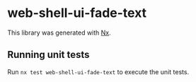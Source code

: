 # web-shell-ui-fade-text

This library was generated with [Nx](https://nx.dev).

## Running unit tests

Run `nx test web-shell-ui-fade-text` to execute the unit tests.
